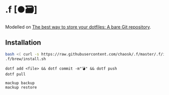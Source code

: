 # .f [●🗃]

Modelled on [The best way to store your dotfiles: A bare Git repository](https://www.atlassian.com/git/tutorials/dotfiles).

## Installation

```bash
bash <( curl -s https://raw.githubusercontent.com/chaosk/.f/master/.f/install.sh )
.f/brew/install.sh
```

```
dotf add <file> && dotf commit -m"💣" && dotf push
dotf pull
```

```
mackup backup
mackup restore
```
